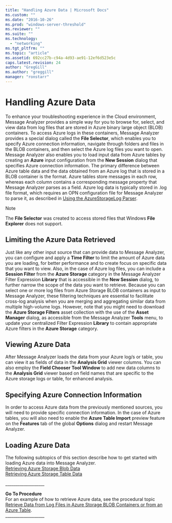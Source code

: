 ```yaml
---
title: "Handling Azure Data | Microsoft Docs"
ms.custom: ""
ms.date: "2016-10-26"
ms.prod: "windows-server-threshold"
ms.reviewer: ""
ms.suite: ""
ms.technology: 
  - "networking"
ms.tgt_pltfrm: ""
ms.topic: "article"
ms.assetid: 692cc27b-c94a-4d93-ae91-12ef6d523e5c
caps.latest.revision: 24
author: "GregGill"
ms.author: "greggill"
manager: "ronstarr"
---
```

# Handling Azure Data
To enhance your troubleshooting experience in the Cloud environment, Message Analyzer provides a simple way for you to browse for, select, and view data from log files that are stored in Azure binary large object (BLOB) containers. To access Azure logs in these containers, Message Analyzer provides a special dialog called the **File Selector**, which enables you to specify Azure connection information, navigate through folders and files in the BLOB containers, and then select the Azure log files you want to open. Message Analyzer also enables you to load input data from Azure tables by creating an **Azure** input configuration from the **New Session** dialog that specifies Azure connection information. The primary difference between Azure table data and the data obtained from an Azure log that is stored in a BLOB container is the format. Azure tables store messages in each row, whereas each column contains a corresponding message property that Message Analyzer parses as a field. Azure log data is typically stored in .log file format, which requires an OPN configuration file for Message Analyzer to parse it, as described in [Using the AzureStorageLog Parser](retrieving-azure-storage-blob-data.md#BKMK_UsingAzureStorageLogParser).  
  
> [!NOTE]
>  The **File Selector** was created to access stored files that Windows **File Explorer** does not support.  
  
## Limiting the Azure Data Retrieved  
 Just like any other input source that can provide data to Message Analyzer, you can configure and apply a **Time Filter** to limit the amount of Azure data you are loading, for better performance and to create focus on specific data that you want to view. Also, in the case of Azure log files, you can include a **Session Filter** from the **Azure Storage** category in the Message Analyzer Filter Expression **Library** that is accessible in the **New Session** dialog, to further narrow the scope of the data you want to retrieve. Because you can select one or more log files from Azure Storage BLOB containers as input to Message Analyzer, these filtering techniques are essential to facilitate cross-log analysis when you are merging and aggregating similar data from multiple high-volume logs. However, note that you might need to download the **Azure Storage Filters** asset collection with the use of the **Asset Manager** dialog, as accessible from the Message Analyzer **Tools** menu, to update your centralized Filter Expression **Library** to contain appropriate Azure filters in the **Azure Storage** category.  
  
## Viewing Azure Data  
 After Message Analyzer loads the data from your Azure log/s or table, you can view it as fields of data in the **Analysis Grid** viewer columns. You can also employ the **Field Chooser** **Tool Window** to add new data columns to the **Analysis Grid** viewer based on field names that are specific to the Azure storage logs or table, for enhanced analysis.  
  
## Specifying Azure Connection Information  
 In order to access Azure data from the previously mentioned sources, you will need to provide specific connection information. In the case of Azure tables, you will also need to enable the **Azure Table Import** preview feature on the **Features** tab of the global **Options** dialog and restart Message Analyzer.  
  
## Loading Azure Data  
 The following subtopics of this section describe how to get started with loading Azure data into Message Analyzer.  
[Retrieving Azure Storage Blob Data](retrieving-azure-storage-blob-data.md)  
[Retrieving Azure Storage Table Data](retrieving-azure-storage-table-data.md)  
  
 __________________\_  
  
 **Go To Procedure**   
For an example of how to retrieve Azure data, see the procedural topic [Retrieve Data from Log Files in Azure Storage BLOB Containers or from an Azure Table](procedures-using-the-data-retrieval-features.md#BKMK_RetrieveAzureData).   
__________________\_